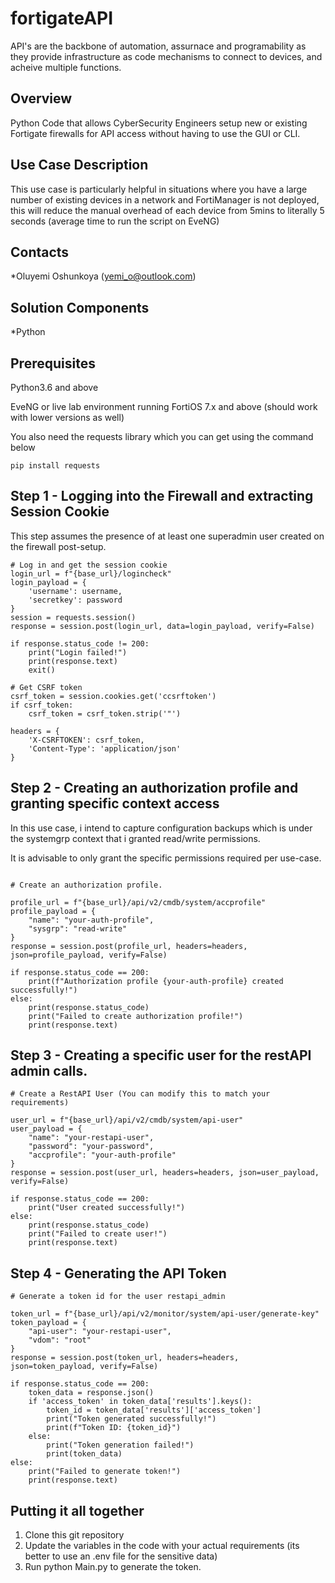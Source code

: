# fortigateAPI

API's are the backbone of automation, assurnace and programability as they provide infrastructure as code mechanisms to connect to devices, and acheive multiple functions. 

## Overview

 Python Code that allows CyberSecurity Engineers setup new or existing Fortigate firewalls for API access without having to use the GUI or CLI.

## Use Case Description

This use case is particularly helpful in situations where you have a large number of existing devices in a network and FortiManager is not deployed, this will reduce the manual overhead of each device from 5mins to literally 5 seconds (average time to run the script on EveNG) 

## Contacts
*Oluyemi Oshunkoya (yemi_o@outlook.com)

## Solution Components
*Python

## Prerequisites 

Python3.6 and above

EveNG or live lab environment running FortiOS 7.x and above (should work with lower versions as well)

You also need the requests library which you can get using the command below 

```
pip install requests 

```


## Step 1 - Logging into the Firewall and extracting Session Cookie

This step assumes the presence of at least one superadmin user created on the firewall post-setup.
   
```
# Log in and get the session cookie
login_url = f"{base_url}/logincheck"
login_payload = {
    'username': username,
    'secretkey': password
}
session = requests.session()
response = session.post(login_url, data=login_payload, verify=False)

if response.status_code != 200:
    print("Login failed!")
    print(response.text)
    exit()

# Get CSRF token
csrf_token = session.cookies.get('ccsrftoken')
if csrf_token:
    csrf_token = csrf_token.strip('"')

headers = {
    'X-CSRFTOKEN': csrf_token,
    'Content-Type': 'application/json'
}

```

## Step 2 - Creating an authorization profile and granting specific context access 

In this use case, i intend to capture configuration backups which is under the systemgrp context that i granted read/write permissions. 

It is advisable to only grant the specific permissions required per use-case.
   
```

# Create an authorization profile.

profile_url = f"{base_url}/api/v2/cmdb/system/accprofile"
profile_payload = {
    "name": "your-auth-profile",
    "sysgrp": "read-write"
}
response = session.post(profile_url, headers=headers, json=profile_payload, verify=False)

if response.status_code == 200:
    print(f"Authorization profile {your-auth-profile} created successfully!")
else:
    print(response.status_code)    
    print("Failed to create authorization profile!")
    print(response.text)
```

## Step 3 - Creating a specific user for the restAPI admin calls.
   
```
# Create a RestAPI User (You can modify this to match your requirements)

user_url = f"{base_url}/api/v2/cmdb/system/api-user"
user_payload = {
    "name": "your-restapi-user",
    "password": "your-password",
    "accprofile": "your-auth-profile"
}
response = session.post(user_url, headers=headers, json=user_payload, verify=False)

if response.status_code == 200:
    print("User created successfully!")
else:
    print(response.status_code)
    print("Failed to create user!")
    print(response.text)
```

## Step 4 - Generating the API Token
   
```
# Generate a token id for the user restapi_admin

token_url = f"{base_url}/api/v2/monitor/system/api-user/generate-key"
token_payload = {
    "api-user": "your-restapi-user",
    "vdom": "root"       
}
response = session.post(token_url, headers=headers, json=token_payload, verify=False)

if response.status_code == 200:
    token_data = response.json()
    if 'access_token' in token_data['results'].keys():
        token_id = token_data['results']['access_token']
        print("Token generated successfully!")
        print(f"Token ID: {token_id}")
    else:
        print("Token generation failed!")
        print(token_data)
else:
    print("Failed to generate token!")
    print(response.text)
```

## Putting it all together 

1. Clone this git repository
2. Update the variables in the code with your actual requirements (its better to use an .env file for the sensitive data)
3. Run python Main.py to generate the token.
